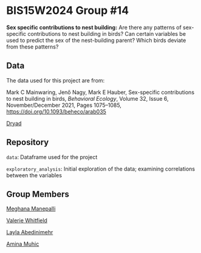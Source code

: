 # BIS15W2024 Group #14

**Sex specific contributions to nest building:** Are there any patterns of sex-specific
contributions to nest building in birds? Can certain variables be used to predict the
sex of the nest-building parent? Which birds deviate from these patterns?

## Data

The data used for this project are from:

Mark C Mainwaring, Jenő Nagy, Mark E Hauber, Sex-specific contributions to nest building 
in birds, _Behavioral Ecology_, Volume 32, Issue 6, November/December 2021, 
Pages 1075–1085, https://doi.org/10.1093/beheco/arab035

[Dryad](https://doi.org/10.5061/dryad.vhhmgqnsq)

## Repository

`data`: Dataframe used for the project

`exploratory_analysis`: Initial exploration of the data; examining correlations between
the variables

## Group Members

[Meghana Manepalli](mailto:mmanepalli@ucdavis.edu)

[Valerie Whitfield](mailto:vwhitfield@ucdavis.edu)

[Layla Abedinimehr](mailto:labedinimehr@ucdavis.edu)

[Amina Muhic](mailto:aamuhic@ucdavis.edu)